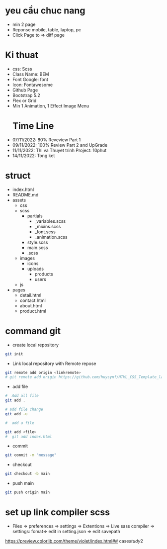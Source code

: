 # yeu cầu chuc nang
- min 2 page
- Reponse mobile, table, laptop, pc
- Click Page to => diff page
  
# Ki thuat
- css: Scss
- Class Name: BEM
- Font Google: font
- Icon: Fontawesome
- Github Page
- Bootstrap 5.2
- Flex or Grid
- Min 1 Animation, 1 Effect Image Menu
  # Time Line
- 07/11/2022: 80% Reveview Part 1
- 09/11/2022: 100% Review Part 2 and UpGrade
- 11/11/2022: Thi va Thuyet trinh Project:  10phut
- 14/11/2022: Tong ket 

# struct
- index.html
- README.md
- assets
  - css
  - scss
    - partials
      - _variables.scss
      - _mixins.scss
      - _font.scss
      - _animation.scss
    - style.scss
    - main.scss
    - <diffpage>.scss
  - images
    - icons
    - uploads
      - products
      - users
  - js
- pages
  - detail.html
  - contact.html
  - about.html
  - product.html

# command git 
- create local repository
```bash
git init
```

- Link local repository with Remote repose
```bash
git remote add origin <linkremote> 
# git remote add origin https://github.com/huysynf/HTML_CSS_Template_lab.git
```

- add file
```bash
#  Add all file
git add .

# add file change 
git add -u

#  add a file

git add <file>
#  git add index.html
```

- commit 
```bash
git commit -m "message" 
```
- checkout 
```bash
git checkout -b main 
```
- push main
```bash
git push origin main 
```
# set up link compiler scss
- Files => preferences => settings => Extentions => Live sass compiler => settings: fomat=> edit in setting.json => edit savepath


https://preview.colorlib.com/theme/violet/index.html##   c a s e _ s t u d y _ 2  
 